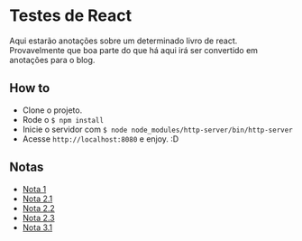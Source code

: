 # Testes de React

Aqui estarão anotações sobre um determinado livro de react. Provavelmente que
boa parte do que há aqui irá ser convertido em anotações para o blog.

## How to

-   Clone o projeto.
-   Rode o `$ npm install`
-   Inicie o servidor com `$ node node_modules/http-server/bin/http-server`
-   Acesse `http://localhost:8080` e enjoy. :D

## Notas

-   [Nota 1](notas/note_1.md)
-   [Nota 2.1](notas/note_2_1.md)
-   [Nota 2.2](notas/note_2_2.md)
-   [Nota 2.3](notas/note_2_3.md)
-   [Nota 3.1](notas/note_3_1.md)
